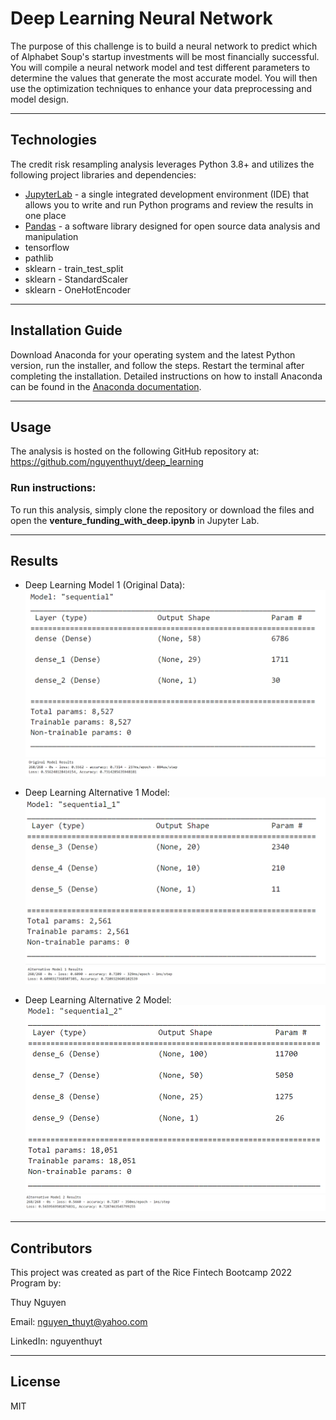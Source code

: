 # Deep Learning Neural Network

The purpose of this challenge is to build a neural network to predict which of Alphabet Soup's startup investments will be most financially successful. You will compile a neural network model and test different parameters to determine the values that generate the most accurate model. You will then use the optimization techniques to enhance your data preprocessing and model design.

---

## Technologies

The credit risk resampling analysis leverages Python 3.8+ and utilizes the following project libraries and dependencies:
* [JupyterLab](https://jupyterlab.readthedocs.io/en/stable/) - a single integrated development environment (IDE) that allows you to write and run Python programs and review the results in one place
* [Pandas](https://pandas.pydata.org/) - a software library designed for open source data analysis and manipulation
* tensorflow
* pathlib
* sklearn - train_test_split
* sklearn - StandardScaler
* sklearn - OneHotEncoder




---

## Installation Guide


Download Anaconda for your operating system and the latest Python version, run the installer, and follow the steps. Restart the terminal after completing the installation. Detailed instructions on how to install Anaconda can be found in the [Anaconda documentation](https://docs.anaconda.com/anaconda/install/).



---

## Usage
The analysis is hosted on the following GitHub repository at: https://github.com/nguyenthuyt/deep_learning   

### **Run instructions:**
To run this analysis, simply clone the repository or download the files and open the **venture_funding_with_deep.ipynb** in Jupyter Lab.
___
## Results

* Deep Learning Model 1 (Original Data):
![Model Summary - Original](Images/nn.PNG)
![Loss, Accuracy - Original](Images/original_model_results.PNG)


* Deep Learning Alternative 1 Model:
![Model Summary - Alt 1 Model](Images/nn_A1.PNG)
![Loss, Accuracy - Alt 1](Images/alt1_model.PNG)


* Deep Learning Alternative 2 Model:
![Model Summary - Alt 2 Model](Images/nn_A2.PNG)
![Loss, Accuracy - Alt 2](Images/alt2_model.PNG)



---

## Contributors

This project was created as part of the Rice Fintech Bootcamp 2022 Program by:

Thuy Nguyen

Email: nguyen_thuyt@yahoo.com

LinkedIn: nguyenthuyt



---

## License

MIT


